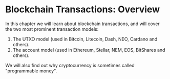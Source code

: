 # Blockchain Transactions: Overview

In this chapter we will learn about blockchain transactions, and will cover the two most prominent transaction models:

1. The UTXO model (used in Bitcoin, Litecoin, Dash, NEO, Cardano and others).
2. The account model (used in Ethereum, Stellar, NEM, EOS, BitShares and others).

We will also find out why cryptocurrency is sometimes called "programmable money".
